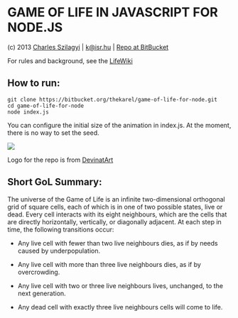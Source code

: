 # GAME OF LIFE IN JAVASCRIPT FOR NODE.JS
(c) 2013  [Charles Szilagyi](http://linkd.in/1dNtFS5) | <k@isr.hu> | [Repo at BitBucket](https://bitbucket.org/thekarel/game-of-life-for-node/overview)

For rules and background, see the [LifeWiki](http://conwaylife.com/wiki/Conway%27s_Game_of_Life)

## How to run:

    git clone https://bitbucket.org/thekarel/game-of-life-for-node.git
    cd game-of-life-for-node
    node index.js

You can configure the initial size of the animation in index.js. At the moment, there is no way to set the seed.

![](https://bitbucket.org/thekarel/game-of-life-for-node/raw/3b5dfb7ea6c9bda88a4e98af550d40db82204ae6/GoL.gif)

Logo for the repo is from [DevinatArt](http://mientefuego.deviantart.com/art/Carbon-Glider-129268523)

## Short GoL Summary:

The universe of the Game of Life is an infinite two-dimensional orthogonal
grid of square cells, each of which is in one of two possible states, live
or dead. Every cell interacts with its eight neighbours, which are the
cells that are directly horizontally, vertically, or diagonally adjacent.
At each step in time, the following transitions occur:

  * Any live cell with fewer than two live neighbours dies, as if by needs caused by underpopulation.

  * Any live cell with more than three live neighbours dies, as if by overcrowding.

  * Any live cell with two or three live neighbours lives, unchanged, to the next generation.

  * Any dead cell with exactly three live neighbours cells will come to life.

